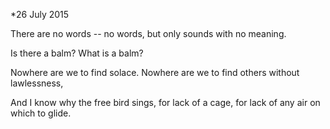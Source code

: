 *26 July 2015 

There are no words --
no words, but only sounds
with no meaning.

Is there a balm?
What is a balm?

Nowhere are we to find solace.
Nowhere are we to find others
without lawlessness,

And I know why the free bird sings,
for lack of a cage,
for lack of any air on which to glide.  